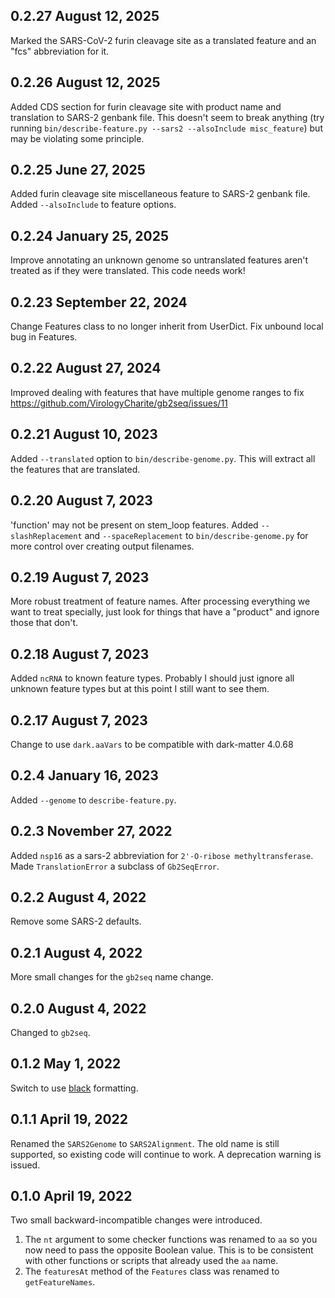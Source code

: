 ## 0.2.27 August 12, 2025

Marked the SARS-CoV-2 furin cleavage site as a translated feature and an "fcs"
abbreviation for it.

## 0.2.26 August 12, 2025

Added CDS section for furin cleavage site with product name and translation
to SARS-2 genbank file. This doesn't seem to break anything (try running
`bin/describe-feature.py --sars2 --alsoInclude misc_feature`) but may be
violating some principle.

## 0.2.25 June 27, 2025

Added furin cleavage site miscellaneous feature to SARS-2 genbank file. Added
`--alsoInclude` to feature options.

## 0.2.24 January 25, 2025

Improve annotating an unknown genome so untranslated features aren't treated
as if they were translated. This code needs work!

## 0.2.23 September 22, 2024

Change Features class to no longer inherit from UserDict. Fix unbound local bug in Features.

## 0.2.22 August 27, 2024

Improved dealing with features that have multiple genome ranges to fix
https://github.com/VirologyCharite/gb2seq/issues/11

## 0.2.21 August 10, 2023
Added `--translated` option to `bin/describe-genome.py`.
This will extract all the features that are translated.

## 0.2.20 August 7, 2023

'function' may not be present on stem_loop features. Added
`--slashReplacement` and `--spaceReplacement` to `bin/describe-genome.py`
for more control over creating output filenames.

## 0.2.19 August 7, 2023

More robust treatment of feature names. After processing everything we want
to treat specially, just look for things that have a "product" and ignore
those that don't.

## 0.2.18 August 7, 2023

Added `ncRNA` to known feature types. Probably I should just ignore all
unknown feature types but at this point I still want to see them.

## 0.2.17 August 7, 2023

Change to use `dark.aaVars` to be compatible with dark-matter 4.0.68

## 0.2.4 January 16, 2023

Added `--genome` to `describe-feature.py`.

## 0.2.3 November 27, 2022

Added `nsp16` as a sars-2 abbreviation for `2'-O-ribose
methyltransferase`. Made `TranslationError` a subclass of `Gb2SeqError`.

## 0.2.2 August 4, 2022

Remove some SARS-2 defaults.

## 0.2.1 August 4, 2022

More small changes for the `gb2seq` name change.

## 0.2.0 August 4, 2022

Changed to `gb2seq`.

## 0.1.2 May 1, 2022

Switch to use [black](https://black.readthedocs.io/en/stable/index.html) formatting.

## 0.1.1 April 19, 2022

Renamed the `SARS2Genome` to `SARS2Alignment`. The old name is still
supported, so existing code will continue to work. A deprecation warning is
issued.

## 0.1.0 April 19, 2022

Two small backward-incompatible changes were introduced.

1. The `nt` argument to some checker functions was renamed to `aa` so you
   now need to pass the opposite Boolean value. This is to be consistent
   with other functions or scripts that already used the `aa` name.
1. The `featuresAt` method of the `Features` class was renamed to
   `getFeatureNames`.
